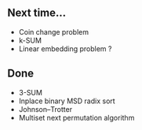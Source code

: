 ## Next time...

* Coin change problem
* k-SUM
* Linear embedding problem ?

## Done

* 3-SUM
* Inplace binary MSD radix sort
* Johnson–Trotter
* Multiset next permutation algorithm
